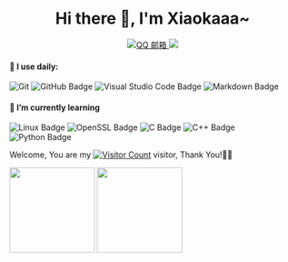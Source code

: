 <h1 align="center">Hi there 👋, I'm Xiaokaaa~</h1>

<div align="center">
  <a href="mailto:1756256417@qq.com">
    <img src="https://img.shields.io/badge/QQ%20Mail-000000?logo=tencent-qq&logoColor=white" alt="QQ 邮箱" />
  </a>
  <a href="https://blog.csdn.net/qq_51348866/">
    <img src="https://img.shields.io/badge/CSDN-论坛-c32136" />
  </a>
</div>


#### 🚀 I use daily:
![Git](https://img.shields.io/badge/-Git-000000?logo=git&logoColor=FF7043) ![GitHub Badge](https://img.shields.io/badge/GitHub-181717?logo=github&logoColor=fff&style=flat) ![Visual Studio Code Badge](https://img.shields.io/badge/Visual%20Studio%20Code-007ACC?logo=visualstudiocode&logoColor=fff&style=flat) ![Markdown Badge](https://img.shields.io/badge/Markdown-3776AB?logo=markdown&logoColor=fff&style=flat)
  
#### 🌱 I’m currently learning
![Linux Badge](https://img.shields.io/badge/Linux-FCC624?logo=linux&logoColor=000&style=flat) ![OpenSSL Badge](https://img.shields.io/badge/OpenSSL-721412?logo=openssl&style=flar) ![C Badge](https://img.shields.io/badge/C-A8B9CC?logo=c&logoColor=fff&style=flat) ![C++ Badge](https://img.shields.io/badge/C%2B%2B-00599C?logo=cplusplus&logoColor=fff&style=flat) ![Python Badge](https://img.shields.io/badge/Python-3776AB?logo=python&logoColor=fff&style=flat) 

Welcome, You are my [![Visitor Count](https://profile-counter.glitch.me/Xiaokaaa/count.svg)]() visitor, Thank You!🎉🎉

<!--[![Top Langs](https://github-readme-stats.vercel.app/api/top-langs/?username=Xiaokaaa&layout=compact&langs_count=8&theme=cobalt)](https://github.com/Xiaokaaa/github-readme-stats)

[![Top Langs](https://github-readme-stats.vercel.app/api?username=Xiaokaaa&show_icons=true&theme=cobalt)](https://github.com/Xiaokaaa/github-readme-stats)-->

<div align="left">
<img height='150' src="https://github-readme-stats.vercel.app/api/top-langs/?username=Xiaokaaa&hide=html,css,Jupyter+Notebook,ruby,javascript,Makefile,Less,TypeScript,Starlark,Groovy,Shell,Batchfile&layout=compact&langs_count=8&theme=cobalt" align="center" />
<img height='150' src="https://github-readme-stats.vercel.app/api?username=Xiaokaaa&show_icons=true&theme=cobalt" align="center" />
</div> 


<!--
**Xiaokaaa/Xiaokaaa** is a ✨ _special_ ✨ repository because its `README.md` (this file) appears on your GitHub profile.

Here are some ideas to get you started:

- 🔭 I’m currently working on ...
- 🌱 I’m currently learning ...
- 👯 I’m looking to collaborate on ...
- 🤔 I’m looking for help with ...
- 💬 Ask me about ...
- 📫 How to reach me: ...
- 😄 Pronouns: ...
- ⚡ Fun fact: ...
-->
